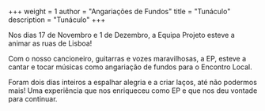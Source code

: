 +++
weight = 1
author = "Angariações de Fundos"
title = "Tunáculo"
description = "Tunáculo"
+++

Nos dias 17 de Novembro e 1 de Dezembro, a Equipa Projeto esteve a animar as ruas de Lisboa!

Com o nosso cancioneiro, guitarras e vozes maravilhosas, a EP, esteve a cantar e tocar músicas como angariação de fundos para o Encontro Local. 

Foram dois dias inteiros a espalhar alegria e a criar laços, até não podermos mais! Uma experiência que nos enriqueceu como EP e que nos deu vontade para continuar.

